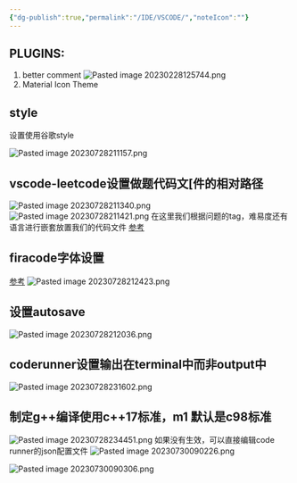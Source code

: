 ```yaml
---
{"dg-publish":true,"permalink":"/IDE/VSCODE/","noteIcon":""}
---
```



## PLUGINS:
1. better comment
![Pasted image 20230228125744.png](/img/user/IDE/Pasted%20image%2020230228125744.png)
2. Material Icon Theme 

## style
设置使用谷歌style

![Pasted image 20230728211157.png](/img/user/pics/Pasted%20image%2020230728211157.png)

## vscode-leetcode设置做题代码文[件的相对路径
![Pasted image 20230728211340.png](/img/user/pics/Pasted%20image%2020230728211340.png)
![Pasted image 20230728211421.png](/img/user/pics/Pasted%20image%2020230728211421.png)
在这里我们根据问题的tag，难易度还有语言进行嵌套放置我们的代码文件
[参考](https://github.com/LeetCode-OpenSource/vscode-leetcode/wiki/Customize-the-Relative-Folder-and-the-File-Name-of-the-Problem-File)

## firacode字体设置
[参考](https://github.com/tonsky/FiraCode/wiki/Installing)
![Pasted image 20230728212423.png](/img/user/pics/Pasted%20image%2020230728212423.png)
## 设置autosave
![Pasted image 20230728212036.png](/img/user/pics/Pasted%20image%2020230728212036.png)
## coderunner设置输出在terminal中而非output中
![Pasted image 20230728231602.png](/img/user/pics/Pasted%20image%2020230728231602.png)

## 制定g++编译使用c++17标准，m1 默认是c98标准
![Pasted image 20230728234451.png](/img/user/pics/Pasted%20image%2020230728234451.png)
如果没有生效，可以直接编辑code runner的json配置文件
![Pasted image 20230730090226.png](/img/user/pics/Pasted%20image%2020230730090226.png)

![Pasted image 20230730090306.png](/img/user/pics/Pasted%20image%2020230730090306.png)

